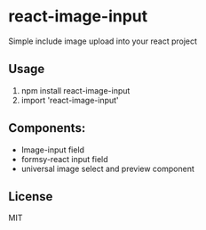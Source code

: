 # react-image-input

Simple include image upload into your react project

## Usage

1. npm install react-image-input
2. import 'react-image-input'

## Components:

- Image-input field
- formsy-react input field
- universal image select and preview component

## License

MIT

